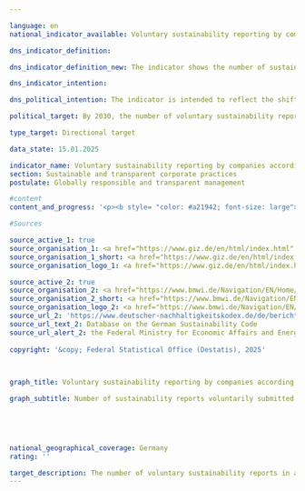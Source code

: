 ```yaml
---

language: en        
national_indicator_available: Voluntary sustainability reporting by companies according to the German Sustainability Code (DNK)        

dns_indicator_definition:         

dns_indicator_definition_new: The indicator shows the number of sustainability reports voluntarily submitted by companies not subject to reporting requirements in accordance with the German Sustainability Code (DNK).        

dns_indicator_intention:         

dns_political_intention: The indicator is intended to reflect the shift in the German corporate landscape towards a more intensive engagement with sustainability issues and to illustrate the increasing commitment of German companies to responsible business practices along global supply chains. The publication of corporate sustainability reports in accordance with standardised guidelines makes it easier to compare companies. It incentivises companies to enhance their reputation by improving their sustainability performance. The identification of economic opportunities and risks associated with climate change, biodiversity, labour conditions and human rights, among other things, can also help to make the company more sustainable and to further develop business models in a future-oriented manner.        

political_target: By 2030, the number of voluntary sustainability reports in accordance with the German Sustainability Code (DNK) will increase significantly        

type_target: Directional target        

data_state: 15.01.2025        

indicator_name: Voluntary sustainability reporting by companies according to the German Sustainability Code (DNK)        
section: Sustainable and transparent corporate practices        
postulate: Globally responsible and transparent management        

#content         
content_and_progress: '<p><b style= "color: #a21942; font-size: large">8.6&nbsp;Voluntary sustainability reporting by companies according to the German Sustainability Code (DNK)</b><br><br>The German Sustainability Code (DNK) was originally designed as an independent reporting standard, offering companies the opportunity to make their sustainable practices transparent and comparable with other companies. It was also intended to help align investment and purchasing decisions with sustainability criteria. Due to developments at the European level, the DNK has evolved into a support tool for implementing the European reporting standards.<br><br>Since 2017, certain companies in Germany have been legally required to produce sustainability reports. This obligation arises from the European CSR Directive (Corporate Social Responsibility) and its national implementation through the CSR Directive Implementation Act (CSR-RUG). The directive sets both formal and content-related requirements and defines which companies are subject to reporting. As part of the European Green Deal, the directive was revised in 2022&nbsp;–&nbsp;now called the Corporate Sustainability Reporting Directive (CSRD)&nbsp;–&nbsp;with a phased expansion of the reporting obligations and the number of companies affected starting from 2025. However, at the time of this publication, the planned extension of mandatory sustainability reporting is still under discussion by European institutions and may be revised or softened. On 26&nbsp;February 2025, the European Commission presented the so-called Sustainability Omnibus Package, which includes, among other things, a limitation of the CSRD’s scope.<br><br>At the same time, the European Commission announced that it would introduce a separate standard in 2025&nbsp;for voluntary sustainability reporting by companies&nbsp;–&nbsp;the Voluntary SME Standard (VSME). This standard is aimed at companies that are not subject to CSRD reporting requirements themselves but need to meet information demands from business partners within value chains or from capital markets.<br><br>The indicator for voluntary sustainability reporting captures the number of such companies that are not yet CSRD-reporting entities but have submitted sustainability reports to the DNK. Restricting the indicator to DNK submissions ensures transparent data availability and avoids mixing or double-counting among reporting standards. However, this limitation also means the indicator’s significance may be constrained, as it only considers one of several possible standards, even though others may serve a similar purpose. It should also be noted that the number of DNK reports submitted does not provide a direct measure of the actual extent of sustainable business practices in German companies but merely reflects the quantitative scope of sustainability reporting under the DNK. Large companies with corresponding mandatory reporting obligations are not included. The voluntarily submitted reports from the remaining companies are counted unweighted in the indicator, regardless of their size, economic sector, or potential impact of their sustainability activities.<br><br>In total, 462&nbsp;companies submitted reports in 2023. Compared to previous years, the indicator shows no clear trend: 532&nbsp;reports were recorded in 2022, whereas only 407&nbsp;were submitted in 2021. It should also be noted that a portion of the reports submitted did not include information on whether the respective companies are already subject to mandatory reporting requirements. In 2023, this applied to 43&nbsp;reports, which may also have come from companies reporting on a voluntary basis.<br><br><br><br>The majority of reports in 2023&nbsp;were submitted by smaller enterprises. A total of 256&nbsp;reports&nbsp;–&nbsp;accounting for more than half of the indicator value&nbsp;–&nbsp;originated from companies with fewer than 250&nbsp;employees. In addition, 69&nbsp;reports were submitted by companies with between 250&nbsp;and 499&nbsp;employees, and 102&nbsp;reports came from companies employing between 500&nbsp;and 4,999&nbsp;staff.<br><br>A possible expansion of the reporting obligation under the CSRD is expected to have far-reaching effects on the number of companies voluntarily producing sustainability reports. On the one hand, largercompanies subject to the reporting requirement will likely demand sustainability information from their suppliers. This could lead smaller companies within value chains to be encouraged to report on sustainability, even if they are not officially affected by the expanded reporting obligation. On the other hand, companies that have previously reported voluntarily through the DNK will drop out of this indicator’s count once they become directly subject to the expanded reporting requirements and therefore no longer report voluntarily.</p>'                

#Sources        

source_active_1: true
source_organisation_1: <a href="https://www.giz.de/en/html/index.html" target="_blank" onclick="return confirm_alert('the German Corporation for International Cooperation', 'En')">German Corporation for International Cooperation</a>
source_organisation_1_short: <a href="https://www.giz.de/en/html/index.html" target="_blank" onclick="return confirm_alert('the German Corporation for International Cooperation', 'En')">German Corporation for International Cooperation</a>
source_organisation_logo_1: <a href="https://www.giz.de/en/html/index.html" target="_blank" onclick="return confirm_alert('the German Corporation for International Cooperation', 'En')"><img src="https://dns-indikatoren.de/public/OrgImgEn/giz.png" alt="German Corporation for International Cooperation" title=" Click here to visit the homepage of the organizationGerman Corporation for International Cooperation" style="height:60px; width:148px; border:transparent"/></a>

source_active_2: true
source_organisation_2: <a href="https://www.bmwi.de/Navigation/EN/Home/home.html" target="_blank" onclick="return confirm_alert('the Federal Ministry for Economic Affairs and Energy', 'En')">Federal Ministry for Economic Affairs and Energy</a>
source_organisation_2_short: <a href="https://www.bmwi.de/Navigation/EN/Home/home.html" target="_blank" onclick="return confirm_alert('the Federal Ministry for Economic Affairs and Energy', 'En')">Federal Ministry for Economic Affairs and Energy</a>
source_organisation_logo_2: <a href="https://www.bmwi.de/Navigation/EN/Home/home.html" target="_blank" onclick="return confirm_alert('the Federal Ministry for Economic Affairs and Energy', 'En')"><img src="https://dns-indikatoren.de/public/OrgImgEn/bmwe.png" alt="Federal Ministry for Economic Affairs and Energy" title=" Click here to visit the homepage of the organizationFederal Ministry for Economic Affairs and Energy" style="height:60px; width:148px; border:transparent"/></a>
source_url_2: 'https://www.deutscher-nachhaltigkeitskodex.de/de/bericht/berichte-einsehen/'
source_url_text_2: Database on the German Sustainability Code
source_url_alert_2: the Federal Ministry for Economic Affairs and Energy
        
copyright: '&copy; Federal Statistical Office (Destatis), 2025'        

        

graph_title: Voluntary sustainability reporting by companies according to the German Sustainability Code (DNK)        

graph_subtitle: Number of sustainability reports voluntarily submitted by companies not subject to reporting requirements        

        

                

national_geographical_coverage: Germany        
rating: ''        

target_description: The number of voluntary sustainability reports in accordance with the German Sustainability Code should be increased.<br><br>• An assessment of indicator 8.6 is not possible. Too few data points.        
---
```


